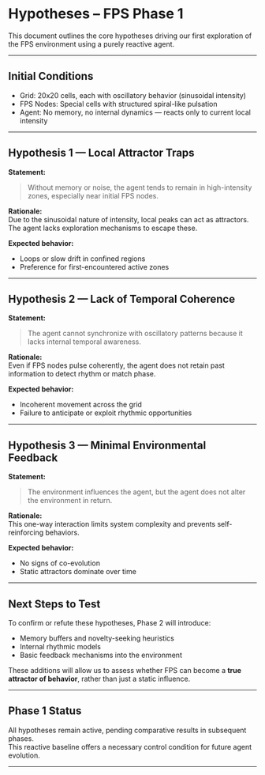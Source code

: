 # Hypotheses – FPS Phase 1

This document outlines the core hypotheses driving our first exploration of the FPS environment using a purely reactive agent.

---

## Initial Conditions

- Grid: 20x20 cells, each with oscillatory behavior (sinusoidal intensity)
- FPS Nodes: Special cells with structured spiral-like pulsation
- Agent: No memory, no internal dynamics — reacts only to current local intensity

---

## Hypothesis 1 — Local Attractor Traps

**Statement:**  
> Without memory or noise, the agent tends to remain in high-intensity zones, especially near initial FPS nodes.

**Rationale:**  
Due to the sinusoidal nature of intensity, local peaks can act as attractors. The agent lacks exploration mechanisms to escape these.

**Expected behavior:**  
- Loops or slow drift in confined regions  
- Preference for first-encountered active zones

---

## Hypothesis 2 — Lack of Temporal Coherence

**Statement:**  
> The agent cannot synchronize with oscillatory patterns because it lacks internal temporal awareness.

**Rationale:**  
Even if FPS nodes pulse coherently, the agent does not retain past information to detect rhythm or match phase.

**Expected behavior:**  
- Incoherent movement across the grid  
- Failure to anticipate or exploit rhythmic opportunities

---

## Hypothesis 3 — Minimal Environmental Feedback

**Statement:**  
> The environment influences the agent, but the agent does not alter the environment in return.

**Rationale:**  
This one-way interaction limits system complexity and prevents self-reinforcing behaviors.

**Expected behavior:**  
- No signs of co-evolution  
- Static attractors dominate over time

---

## Next Steps to Test

To confirm or refute these hypotheses, Phase 2 will introduce:
- Memory buffers and novelty-seeking heuristics
- Internal rhythmic models
- Basic feedback mechanisms into the environment

These additions will allow us to assess whether FPS can become a **true attractor of behavior**, rather than just a static influence.

---

## Phase 1 Status

All hypotheses remain active, pending comparative results in subsequent phases.  
This reactive baseline offers a necessary control condition for future agent evolution.

---